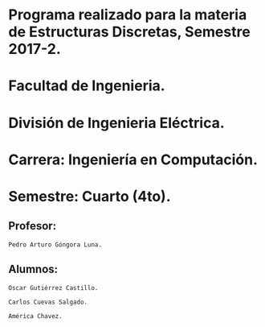 # Programa realizado para la materia de Estructuras Discretas, Semestre 2017-2.

# Facultad de Ingenieria.

# División de Ingenieria Eléctrica.

# Carrera: Ingeniería en Computación.

# Semestre: Cuarto (4to).

## Profesor: 

	Pedro Arturo Góngora Luna.
	

## Alumnos:

	Oscar Gutiérrez Castillo.
	
	Carlos Cuevas Salgado.
	
	América Chavez.
